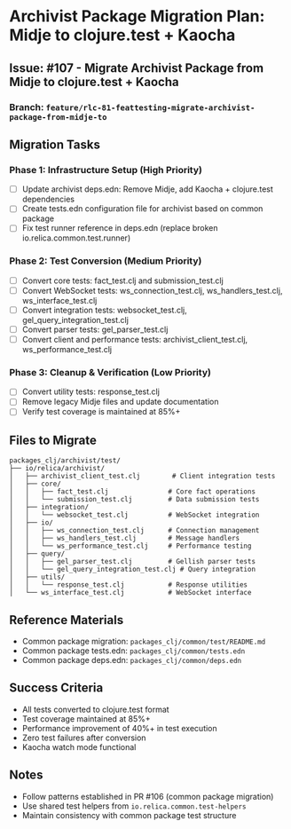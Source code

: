 # Archivist Package Migration Plan: Midje to clojure.test + Kaocha

## Issue: #107 - Migrate Archivist Package from Midje to clojure.test + Kaocha

### Branch: `feature/rlc-81-feattesting-migrate-archivist-package-from-midje-to`

## Migration Tasks

### Phase 1: Infrastructure Setup (High Priority)
- [ ] Update archivist deps.edn: Remove Midje, add Kaocha + clojure.test dependencies
- [ ] Create tests.edn configuration file for archivist based on common package
- [ ] Fix test runner reference in deps.edn (replace broken io.relica.common.test.runner)

### Phase 2: Test Conversion (Medium Priority)
- [ ] Convert core tests: fact_test.clj and submission_test.clj
- [ ] Convert WebSocket tests: ws_connection_test.clj, ws_handlers_test.clj, ws_interface_test.clj
- [ ] Convert integration tests: websocket_test.clj, gel_query_integration_test.clj
- [ ] Convert parser tests: gel_parser_test.clj
- [ ] Convert client and performance tests: archivist_client_test.clj, ws_performance_test.clj

### Phase 3: Cleanup & Verification (Low Priority)
- [ ] Convert utility tests: response_test.clj
- [ ] Remove legacy Midje files and update documentation
- [ ] Verify test coverage is maintained at 85%+

## Files to Migrate

```
packages_clj/archivist/test/
├── io/relica/archivist/
│   ├── archivist_client_test.clj        # Client integration tests
│   ├── core/
│   │   ├── fact_test.clj               # Core fact operations
│   │   └── submission_test.clj         # Data submission tests  
│   ├── integration/
│   │   └── websocket_test.clj          # WebSocket integration
│   ├── io/
│   │   ├── ws_connection_test.clj      # Connection management
│   │   ├── ws_handlers_test.clj        # Message handlers
│   │   └── ws_performance_test.clj     # Performance testing
│   ├── query/
│   │   ├── gel_parser_test.clj         # Gellish parser tests
│   │   └── gel_query_integration_test.clj # Query integration
│   ├── utils/
│   │   └── response_test.clj           # Response utilities
│   └── ws_interface_test.clj           # WebSocket interface
```

## Reference Materials
- Common package migration: `packages_clj/common/test/README.md`
- Common package tests.edn: `packages_clj/common/tests.edn`
- Common package deps.edn: `packages_clj/common/deps.edn`

## Success Criteria
- All tests converted to clojure.test format
- Test coverage maintained at 85%+
- Performance improvement of 40%+ in test execution
- Zero test failures after conversion
- Kaocha watch mode functional

## Notes
- Follow patterns established in PR #106 (common package migration)
- Use shared test helpers from `io.relica.common.test-helpers`
- Maintain consistency with common package test structure
